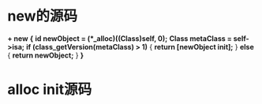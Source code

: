 # new的源码
**+ new**  **{**
**id newObject = (*_alloc)((Class)self, 0);**
**Class metaClass = self->isa;**
**if (class_getVersion(metaClass) > 1)** {
**return [newObject init];**
} **else** {
**return newObject;**
}
**}**

# alloc init源码
